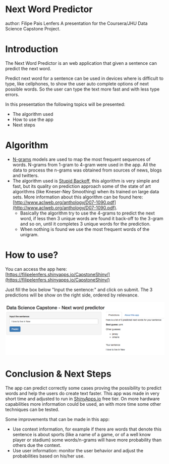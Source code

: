 Next Word Predictor
========================================================
author: Filipe Pais Lenfers
A presentation for the Coursera/JHU Data Science Capstone Project.

Introduction
========================================================

The Next Word Predictor is an web application that given a sentence can predict the next word.

Predict next word for a sentence can be used in devices where is difficult to type, like cellphones, to show the user auto complete options of next possible words. So the user can type the text more fast and with less type errors.

In this presentation the following topics will be presented:
- The algorithm used
- How to use the app
- Next steps

Algorithm
========================================================

- [N-grams](http://en.wikipedia.org/wiki/N-gram) models are used to map the most frequent sequences of words. N-grams from 1-gram to 4-gram were used in the app. All the data to process the n-grams was obtained from sources of news, blogs and twitters.
- The algorithm used is [Stupid Backoff](http://www.aclweb.org/anthology/D07-1090.pdf), this algorithm is very simple and fast, but its quality on prediction approach some of the state of art algorithms (like Kneser-Ney Smoothing) when its trained on large data sets. More information about this algorithm can be found here: [http://www.aclweb.org/anthology/D07-1090.pdf](http://www.aclweb.org/anthology/D07-1090.pdf).
    - Basically the algorithm try to use the 4-grams to predict the next word, if less then 3 unique words are found it back-off to the 3-gram and so on, until it completes 3 unique words for the prediction.
    - When nothing is found we use the most frequent words of the unigram.

How to use?
========================================================

You can access the app here: [https://filipelenfers.shinyapps.io/CapstoneShiny/](https://filipelenfers.shinyapps.io/CapstoneShiny/)

Just fill the box below "Input the sentence:" and click on submit. The 3 predictions will be show on the right side, ordered by relevance.

![alt text](figures/appScreenshoot2.png)

Conclusion & Next Steps
========================================================

The app can predict correctly some cases proving the possibility to predict words and help the users do create text faster. This app was made in very short time and adjusted to run in [ShinyApps.io](ShinyApps.io) free tier. On more hardware capabilities more information could be used, an with more time some other techniques can be tested.

Some improvements that can be made in this app:

- Use context information, for example if there are words that denote this sentence is about sports (like a name of a game, or of a well know player or stadium) some words/n-grams will have more probability than others due the context.
- Use user information: monitor the user behavior and adjust the probabilities based on his/her use.  
